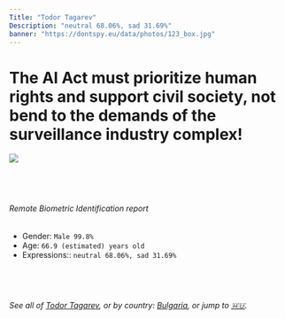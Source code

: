 ```yaml
---
Title: "Todor Tagarev"
Description: "neutral 68.06%, sad 31.69%"
banner: "https://dontspy.eu/data/photos/123_box.jpg"
---
```


# The AI Act must prioritize human rights and support civil society, not bend to the demands of the surveillance industry complex!

<link rel="stylesheet" type="text/css" href="/css/blog.css" />

<div class="is-fake" hidden>

_This image is **clearly fake**_, yet we [continue to collect them because the AI Act negotiations](/blog/why-deepfake/) are heading in a direction that will only make people's lives more complicated. For a more in-depth explanation, read: [Double threat: why losing the battle against Face Biometrics would fuel the proliferation of deepfakes](/blog/the-dual-threat-how-losing-the-biometric-battle-fuels-deepfake-proliferation/).


</div>

<!-- <img src="https://dontspy.eu/data/photos/54_box.jpg" /> -->
<img src="https://dontspy.eu/data/photos/123_box.jpg" />

## <br>

###### Remote Biometric Identification report

* <span class="label">Gender:</span> `Male 99.8%`
* <span class="label">Age:</span> `66.9 (estimated) years old`
* <span class="label">Expressions::</span> `neutral 68.06%, sad 31.69%`

## <br>

###### See all of [Todor Tagarev](/policymaker#Todor%20Tagarev), or by country: [Bulgaria](/country#Bulgaria), or jump to [🇭🇺](/x/231).

## <br>
